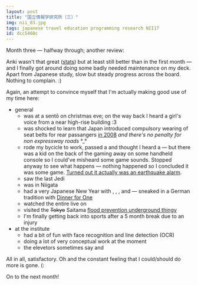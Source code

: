 ```yaml
---
layout: post
title: "国立情報学研究所〔三〕"
img: nii_03.jpg
tags: japanese travel education programming research NII17
id: dcc5460c
---
```


Month three — halfway through; another review:

Anki wasn't that great ([stats](static/img/blog/anki_stats_180118.png)) but at least still better than in the first month — and I finally got around doing some badly needed maintenance on my deck. Apart from Japanese study, slow but steady progress across the board. Nothing to complain. :)

Again, an attempt to convince myself that I'm actually making good use of my time here:  

* general
    * was at a sentō on christmas eve; on the way back I heard a girl's voice from a near high-rise building <!-- mixlang:「サンタ様ー！来てくださーい！」:&quot;Santa Claaaus! Please come to our hooouse!&quot; --> :3
    * was shocked to learn that Japan introduced compulsory wearing of seat belts for rear passangers [in 2008](https://ja.wikipedia.org/wiki/%E3%82%B7%E3%83%BC%E3%83%88%E3%83%99%E3%83%AB%E3%83%88#%E5%BE%8C%E9%83%A8%E5%BA%A7%E5%B8%AD%E3%82%B7%E3%83%BC%E3%83%88%E3%83%99%E3%83%AB%E3%83%88%E7%BE%A9%E5%8B%99%E5%8C%96) *and there's no penalty for non expressway roads* °_°
    * rode my bycicle to work, passed a <!-- mixlang:ママチャリ:mama-chari (bicycle type with front basket often used by mothers) --> and thought I heard a <!-- mixlang:「ウゥウゥウイッ！地震です！」:&quot;UuUuUi! Earthquake alarm!&quot; --> — but there was a kid on the back of the <!-- mixlang:ママチャリ:mama-chari --> gaming away on some handheld console so I could've misheard some game sounds. Stopped anyway to see what happens — nothing happened so I concluded it was some game. [Turned out it actually was an earthquake alarm](https://rocketnews24.com/2018/01/05/1004451/).
    * saw the last Jedi
    * was in Niigata
    * had a very Japanese New Year with <!-- mixlang:紅白:Kōhaku -->, <!-- mixlang:年越しそば:koshi-toshi soba -->, <!-- mixlang:雑煮:zō-ni -->, <!-- mixlang:初詣:hatsumōde --> and <!-- mixlang:駅伝:ekiden --> — sneaked in a German tradition with [Dinner for One](http://www.spiegel.de/international/zeitgeist/dinner-for-who-germany-s-new-year-procedure-a-418781.html)
    * watched the entire <!-- mixlang:かるた名人・クイーン戦:karuta master and queen championship --> live on <!-- mixlang:ニコ動:Nico Nico Dōga -->
    * visited the <s>Tokyo</s> Saitama [flood prevention underground thingy](static/img/blog/nii_add_05.jpg)
    * I'm finally getting back into sports after a 5 month break due to an injury
* at the institute
    * had a bit of fun with face recognition and line detection (OCR)
    * doing a lot of very conceptual work at the moment
    * the elevetors sometimes say <!-- mixlang:「お待たせしました」:&quot;Sorry for the wait&quot; --> and <!-- mixlang:「どうぞお乗りください」:&quot;Please enter&quot; -->

All in all, satisfactory. Oh and the constant feeling that I could/should do more is gone. (:

On to the next month!